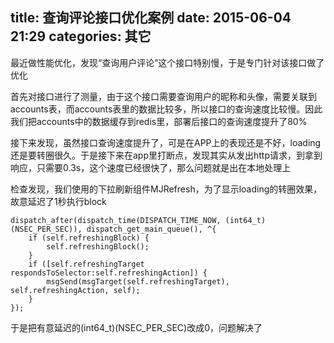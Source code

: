 title: 查询评论接口优化案例
date: 2015-06-04 21:29
categories: 其它
---
最近做性能优化，发现“查询用户评论”这个接口特别慢，于是专门针对该接口做了优化
<!--more-->

首先对接口进行了测量，由于这个接口需要查询用户的昵称和头像，需要关联到accounts表，而accounts表里的数据比较多，所以接口的查询速度比较慢。因此我们把accounts中的数据缓存到redis里，部署后接口的查询速度提升了80%

接下来发现，虽然接口查询速度提升了，可是在APP上的表现还是不好，loading还是要转圈很久。于是接下来在app里打断点，发现其实从发出http请求，到拿到响应，只需要0.3s，这个速度已经很快了，那么问题就是出在本地处理上

检查发现，我们使用的下拉刷新组件MJRefresh，为了显示loading的转圈效果，故意延迟了1秒执行block
```
dispatch_after(dispatch_time(DISPATCH_TIME_NOW, (int64_t)(NSEC_PER_SEC)), dispatch_get_main_queue(), ^{
    if (self.refreshingBlock) {
        self.refreshingBlock();
    }
    if ([self.refreshingTarget respondsToSelector:self.refreshingAction]) {
        msgSend(msgTarget(self.refreshingTarget), self.refreshingAction, self);
    }
});
```
于是把有意延迟的(int64_t)(NSEC_PER_SEC)改成0，问题解决了
